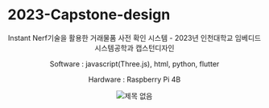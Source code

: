 # 2023-Capstone-design

<dev>
  <p><center>
  Instant Nerf기술을 활용한 거래물품 사전 확인 시스템 - 2023년 인천대학교 임베디드시스템공학과 캡스턴디자인

  Software : javascript(Three.js), html, python, flutter

  Hardware : Raspberry Pi 4B

  ![제목 없음](https://user-images.githubusercontent.com/114638557/235033286-cc04eace-e265-4f16-918e-3dc2035877e2.png)
  </p>

</dev>
